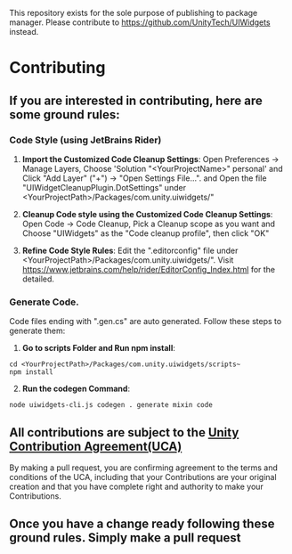 This repository exists for the sole purpose of publishing to package manager. Please contribute to https://github.com/UnityTech/UIWidgets instead.

# Contributing

## If you are interested in contributing, here are some ground rules:

### Code Style (using JetBrains Rider)
1. **Import the Customized Code Cleanup Settings**: Open Preferences -> Manage Layers, 
Choose 'Solution "\<YourProjectName\>" personal' and Click "Add Layer" ("+") -> "Open Settings File...".
and Open the file "UIWidgetCleanupPlugin.DotSettings" under \<YourProjectPath\>/Packages/com.unity.uiwidgets/"

2. **Cleanup Code style using the Customized Code Cleanup Settings**: Open Code -> Code Cleanup,
Pick a Cleanup scope as you want and Choose "UIWidgets" as the "Code cleanup profile", then click "OK"

3. **Refine Code Style Rules**: Edit the ".editorconfig" file under \<YourProjectPath\>/Packages/com.unity.uiwidgets/". Visit
 https://www.jetbrains.com/help/rider/EditorConfig_Index.html for the detailed.

### Generate Code.

Code files ending with ".gen.cs" are auto generated. Follow these steps to generate them:

1. **Go to scripts Folder and Run npm install**:
```
cd <YourProjectPath>/Packages/com.unity.uiwidgets/scripts~
npm install
```

2. **Run the codegen Command**:
```
node uiwidgets-cli.js codegen . generate mixin code
```


## All contributions are subject to the [Unity Contribution Agreement(UCA)](https://unity3d.com/legal/licenses/Unity_Contribution_Agreement)
By making a pull request, you are confirming agreement to the terms and conditions of the UCA, including that your Contributions are your original creation and that you have complete right and authority to make your Contributions.

## Once you have a change ready following these ground rules. Simply make a pull request
